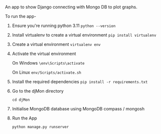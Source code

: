 An app to show Django connecting with Mongo DB to plot graphs.

To run the app-

1. Ensure you're running python 3.11
    `python --version`

2. Install virtualenv to create a virtual environment
    `pip install virtualenv`

3. Create a virtual environment
    `virtualenv env`

4. Activate the virtual environment

    On Windows
    `\env\Scripts\activate`

    On Linux
    `env/Scripts/activate.sh`

5. Install the required dependencies
    `pip install -r requirements.txt`

6. Go to the djMon directory

    `cd djMon`

7. Initialise MongoDB database using MongoDB compass / mongosh

8. Run the App 

    `python manage.py runserver`